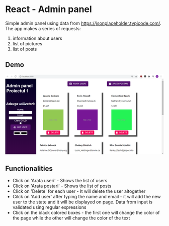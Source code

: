 # React - Admin panel

Simple admin panel using data from https://jsonplaceholder.typicode.com/. The app makes a series of requests:
1. information about users
1. list of pictures
1. list of posts

## Demo

![Demonstration](demo.png)

## Functionalities

* Click on 'Arata useri' - Shows the list of users
* Click on 'Arata postari' - Shows the list of posts
* Click on 'Delete' for each user - It will delete the user altogether
* Cilck on 'Add user' after typing the name and email - it will add the new user to the state and it will be displayed on page. Data from input is validated using regular expressions
* Click on the black colored boxes - the first one will change the color of the page while the other will change the color of the text